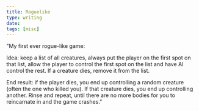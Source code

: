 ```yaml
---
title: Roguelike
type: writing
date:
tags: [misc]
---
```

"My first ever rogue-like game:

Idea: keep a list of all creatures, always put the player on the first spot on that list, allow the player to control the first spot on the list and have AI control the rest. If a creature dies, remove it from the list.

End result: if the player dies, you end up controlling a random creature (often the one who killed you). If that creature dies, you end up controlling another. Rinse and repeat, until there are no more bodies for you to reincarnate in and the game crashes."
